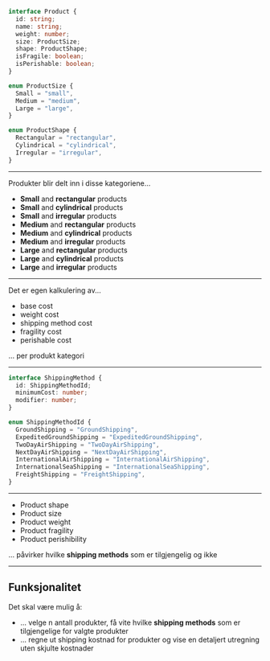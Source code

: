 ```ts
interface Product {
  id: string;
  name: string;
  weight: number;
  size: ProductSize;
  shape: ProductShape;
  isFragile: boolean;
  isPerishable: boolean;
}

enum ProductSize {
  Small = "small",
  Medium = "medium",
  Large = "large",
}

enum ProductShape {
  Rectangular = "rectangular",
  Cylindrical = "cylindrical",
  Irregular = "irregular",
}
```

---

Produkter blir delt inn i disse kategoriene...

- **Small** and **rectangular** products
- **Small** and **cylindrical** products
- **Small** and **irregular** products
- **Medium** and **rectangular** products
- **Medium** and **cylindrical** products
- **Medium** and **irregular** products
- **Large** and **rectangular** products
- **Large** and **cylindrical** products
- **Large** and **irregular** products

---

Det er egen kalkulering av...

- base cost
- weight cost
- shipping method cost
- fragility cost
- perishable cost

... per produkt kategori

---

```ts
interface ShippingMethod {
  id: ShippingMethodId;
  minimumCost: number;
  modifier: number;
}

enum ShippingMethodId {
  GroundShipping = "GroundShipping",
  ExpeditedGroundShipping = "ExpeditedGroundShipping",
  TwoDayAirShipping = "TwoDayAirShipping",
  NextDayAirShipping = "NextDayAirShipping",
  InternationalAirShipping = "InternationalAirShipping",
  InternationalSeaShipping = "InternationalSeaShipping",
  FreightShipping = "FreightShipping",
}
```

---

- Product shape
- Product size
- Product weight
- Product fragility
- Product perishibility

... påvirker hvilke **shipping methods** som er tilgjengelig og ikke

---

## Funksjonalitet

Det skal være mulig å:

- ... velge n antall produkter, få vite hvilke **shipping methods** som er tilgjengelige for valgte produkter
- ... regne ut shipping kostnad for produkter og vise en detaljert utregning uten skjulte kostnader
